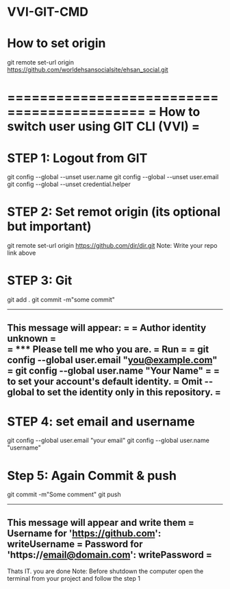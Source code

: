# VVI-GIT-CMD

How to set origin
==================
git remote set-url origin https://github.com/worldehsansocialsite/ehsan_social.git



===========================================
= How to switch user using GIT CLI (VVI)  =
===========================================



STEP 1: Logout from GIT
===========================
git config --global --unset user.name
git config --global --unset user.email
git config --global --unset credential.helper



STEP 2: Set remot origin (its optional but important)
=====================================================
git remote set-url origin https://github.com/dir/dir.git
Note: Write your repo link above



STEP 3: Git
===========
git add .
git commit -m"some commit"


-------------------------------------------------------------
This message will appear:                                   =
                                                            =
Author identity unknown                                     =  
                                                            =
*** Please tell me who you are.                             =
Run                                                         =
                                                            =
  git config --global user.email "you@example.com"          =
  git config --global user.name "Your Name"                 =
                                                            =
to set your account's default identity.                     =
Omit --global to set the identity only in this repository.  =
-------------------------------------------------------------



STEP 4: set email and username
==============================
git config --global user.email "your email"
git config --global user.name "username"



Step 5: Again Commit & push
===========================
git commit -m"Some comment"
git push


--------------------------------------------------------
This message will appear and write them                =
Username for 'https://github.com': writeUsername       =
Password for 'https://email@domain.com': writePassword =
--------------------------------------------------------

Thats IT. you are done 
Note: Before shutdown the computer open the terminal from your project and follow the step 1
 




